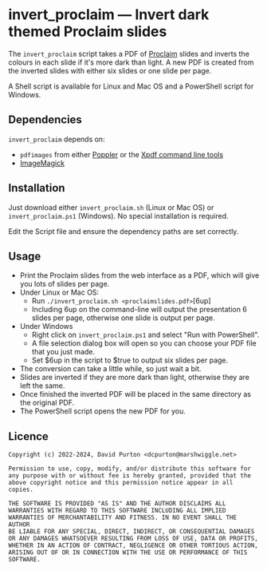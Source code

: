 # invert_proclaim — Invert dark themed Proclaim slides

The `invert_proclaim` script takes a PDF of
[Proclaim](https://faithlife.com/products/proclaim) slides and inverts the colours in each
slide if it's more dark than light. A new PDF is created from the inverted
slides with either six slides or one slide per page.

A Shell script is available for Linux and Mac OS and a PowerShell script for
Windows.

## Dependencies

`invert_proclaim` depends on:

- `pdfimages` from either [Poppler](https://poppler.freedesktop.org/) or the
  [Xpdf command line tools](https://www.xpdfreader.com/)
- [ImageMagick](https://imagemagick.org/)

## Installation

Just download either `invert_proclaim.sh` (Linux or Mac OS) or
`invert_proclaim.ps1` (Windows). No special installation is required.

Edit the Script file and ensure the dependency paths are set correctly.

## Usage

- Print the Proclaim slides from the web interface as a PDF, which will
  give you lots of slides per page.
- Under Linux or Mac OS:
    - Run `./invert_proclaim.sh <proclaimslides.pdf>`[6up]
    - Including 6up on the command-line will output the presentation 6 slides
      per page, otherwise one slide is output per page.
- Under Windows
    - Right click on `invert_proclaim.ps1` and select "Run with PowerShell".
    - A file selection dialog box will open so you can choose your PDF file
      that you just made.
    - Set $6up in the script to $true to output six slides per page.
- The conversion can take a little while, so just wait a bit.
- Slides are inverted if they are more dark than light, otherwise they
  are left the same.
- Once finished the inverted PDF will be placed in the same directory as the
  original PDF.
- The PowerShell script opens the new PDF for you.

## Licence

```
Copyright (c) 2022-2024, David Purton <dcpurton@marshwiggle.net>
 
Permission to use, copy, modify, and/or distribute this software for  
any purpose with or without fee is hereby granted, provided that the  
above copyright notice and this permission notice appear in all copies.  
 
THE SOFTWARE IS PROVIDED "AS IS" AND THE AUTHOR DISCLAIMS ALL  
WARRANTIES WITH REGARD TO THIS SOFTWARE INCLUDING ALL IMPLIED  
WARRANTIES OF MERCHANTABILITY AND FITNESS. IN NO EVENT SHALL THE AUTHOR  
BE LIABLE FOR ANY SPECIAL, DIRECT, INDIRECT, OR CONSEQUENTIAL DAMAGES  
OR ANY DAMAGES WHATSOEVER RESULTING FROM LOSS OF USE, DATA OR PROFITS,  
WHETHER IN AN ACTION OF CONTRACT, NEGLIGENCE OR OTHER TORTIOUS ACTION,  
ARISING OUT OF OR IN CONNECTION WITH THE USE OR PERFORMANCE OF THIS  
SOFTWARE.  
```

